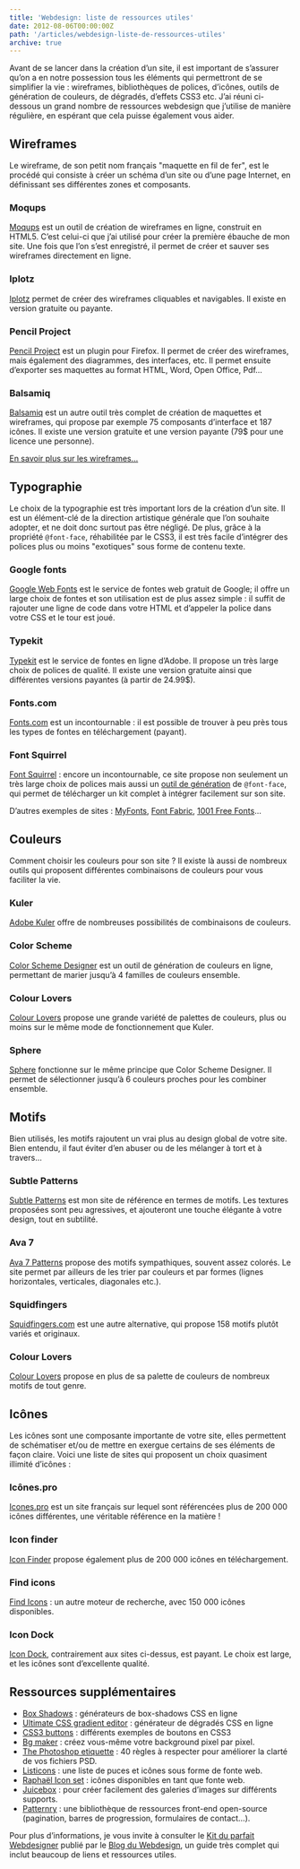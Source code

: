 ```yaml
---
title: 'Webdesign: liste de ressources utiles'
date: 2012-08-06T00:00:00Z
path: '/articles/webdesign-liste-de-ressources-utiles'
archive: true
---
```


Avant de se lancer dans la création d’un site, il est important de s’assurer qu’on a en notre possession tous les éléments qui permettront de se simplifier la vie : wireframes, bibliothèques de polices, d’icônes, outils de génération de couleurs, de dégradés, d’effets CSS3 etc. J’ai réuni ci-dessous un grand nombre de ressources webdesign que j’utilise de manière régulière, en espérant que cela puisse également vous aider.

## Wireframes

Le wireframe, de son petit nom français "maquette en fil de fer", est le procédé qui consiste à créer un schéma d’un site ou d’une page Internet, en définissant ses différentes zones et composants.

### Moqups

[Moqups](https://moqups.com/#!/) est un outil de création de wireframes en ligne, construit en HTML5. C’est celui-ci que j’ai utilisé pour créer la première ébauche de mon site. Une fois que l’on s’est enregistré, il permet de créer et sauver ses wireframes directement en ligne.

### Iplotz

[Iplotz](http://iplotz.com/) permet de créer des wireframes cliquables et navigables. Il existe en version gratuite ou payante.

### Pencil Project

[Pencil Project](http://pencil.evolus.vn/en-US/Home.aspx) est un plugin pour Firefox. Il permet de créer des wireframes, mais également des diagrammes, des interfaces, etc. Il permet ensuite d’exporter ses maquettes au format HTML, Word, Open Office, Pdf…

### Balsamiq

[Balsamiq](http://www.balsamiq.com/products/mockups) est un autre outil très complet de création de maquettes et wireframes, qui propose par exemple 75 composants d’interface et 187 icônes. Il existe une version gratuite et une version payante (79\$ pour une licence une personne).

[En savoir plus sur les wireframes…](http://www.smashingmagazine.com/2009/09/01/35-excellent-wireframing-resources/)

## Typographie

Le choix de la typographie est très important lors de la création d’un site. Il est un élément-clé de la direction artistique générale que l’on souhaite adopter, et ne doit donc surtout pas être négligé. De plus, grâce à la propriété `@font-face`, réhabilitée par le CSS3, il est très facile d’intégrer des polices plus ou moins "exotiques" sous forme de contenu texte.

### Google fonts

[Google Web Fonts](http://www.google.com/webfonts/#HomePlace:home) est le service de fontes web gratuit de Google; il offre un large choix de fontes et son utilisation est de plus assez simple : il suffit de rajouter une ligne de code dans votre HTML et d’appeler la police dans votre CSS et le tour est joué.

### Typekit

[Typekit](https://typekit.com/) est le service de fontes en ligne d’Adobe. Il propose un très large choix de polices de qualité. Il existe une version gratuite ainsi que différentes versions payantes (à partir de 24.99\$).

### Fonts.com

[Fonts.com](http://www.fonts.com/) est un incontournable : il est possible de trouver à peu près tous les types de fontes en téléchargement (payant).

### Font Squirrel

[Font Squirrel](http://www.fontsquirrel.com/) : encore un incontournable, ce site propose non seulement un très large choix de polices mais aussi un [outil de génération](http://www.fontsquirrel.com/fontface/generator) de `@font-face`, qui permet de télécharger un kit complet à intégrer facilement sur son site.

D’autres exemples de sites : [MyFonts](http://www.myfonts.com/), [Font Fabric](http://fontfabric.com/), [1001 Free Fonts](http://www.1001freefonts.com/)…

## Couleurs

Comment choisir les couleurs pour son site ? Il existe là aussi de nombreux outils qui proposent différentes combinaisons de couleurs pour vous faciliter la vie.

### Kuler

[Adobe Kuler](http://kuler.adobe.com) offre de nombreuses possibilités de combinaisons de couleurs.

### Color Scheme

[Color Scheme Designer](http://colorschemedesigner.com/) est un outil de génération de couleurs en ligne, permettant de marier jusqu’à 4 familles de couleurs ensemble.

### Colour Lovers

[Colour Lovers](http://www.colourlovers.com/palettes) propose une grande variété de palettes de couleurs, plus ou moins sur le même mode de fonctionnement que Kuler.

### Sphere

[Sphere](http://mudcu.be/sphere/) fonctionne sur le même principe que Color Scheme Designer. Il permet de sélectionner jusqu’à 6 couleurs proches pour les combiner ensemble.

## Motifs

Bien utilisés, les motifs rajoutent un vrai plus au design global de votre site. Bien entendu, il faut éviter d’en abuser ou de les mélanger à tort et à travers…

### Subtle Patterns

[Subtle Patterns](http://subtlepatterns.com/) est mon site de référence en termes de motifs. Les textures proposées sont peu agressives, et ajouteront une touche élégante à votre design, tout en subtilité.

### Ava 7

[Ava 7 Patterns](http://patterns.ava7.com/) propose des motifs sympathiques, souvent assez colorés. Le site permet par ailleurs de les trier par couleurs et par formes (lignes horizontales, verticales, diagonales etc.).

### Squidfingers

[Squidfingers.com](http://www.squidfingers.com/patterns/) est une autre alternative, qui propose 158 motifs plutôt variés et originaux.

### Colour Lovers

[Colour Lovers](http://www.colourlovers.com/patterns/new) propose en plus de sa palette de couleurs de nombreux motifs de tout genre.

## Icônes

Les icônes sont une composante importante de votre site, elles permettent de schématiser et/ou de mettre en exergue certains de ses éléments de façon claire. Voici une liste de sites qui proposent un choix quasiment illimité d’icônes :

### Icônes.pro

[Icones.pro](http://icones.pro/) est un site français sur lequel sont référencées plus de 200 000 icônes différentes, une véritable référence en la matière !

### Icon finder

[Icon Finder](http://www.iconfinder.com/) propose également plus de 200 000 icônes en téléchargement.

### Find icons

[Find Icons](http://findicons.com/) : un autre moteur de recherche, avec 150 000 icônes disponibles.

### Icon Dock

[Icon Dock](http://icondock.com), contrairement aux sites ci-dessus, est payant. Le choix est large, et les icônes sont d’excellente qualité.

## Ressources supplémentaires

- [Box Shadows](http://www.westciv.com/tools/boxshadows/index.html) : générateurs de box-shadows CSS en ligne
- [Ultimate CSS gradient editor](http://www.colorzilla.com/gradient-editor/) : générateur de dégradés CSS en ligne
- [CSS3 buttons](http://hellohappy.org/css3-buttons/) : différents exemples de boutons en CSS3
- [Bg maker](http://bgmaker.ventdaval.com/) : créez vous-même votre background pixel par pixel.
- [The Photoshop etiquette](http://photoshopetiquette.com/) : 40 règles à respecter pour améliorer la clarté de vos fichiers PSD.
- [Listicons](http://medialoot.com/item/listicons-arrows-bullets-webfont/) : une liste de puces et icônes sous forme de fonte web.
- [Raphaël Icon set](http://icons.marekventur.de/) : icônes disponibles en tant que fonte web.
- [Juicebox](http://www.juicebox.net/) : pour créer facilement des galeries d’images sur différents supports.
- [Patternry](http://patternry.com/patterns/) : une bibliothèque de ressources front-end open-source (pagination, barres de progression, formulaires de contact…).

<p class="info">Pour plus d’informations, je vous invite à consulter le <a href="http://www.blogduwebdesign.com/webdesign/le-kit-du-webdesigner-1/69">Kit du parfait Webdesigner</a> publié par le <a href="http://www.blogduwebdesign.com">Blog du Webdesign</a>, un guide très complet qui inclut beaucoup de liens et ressources utiles.

